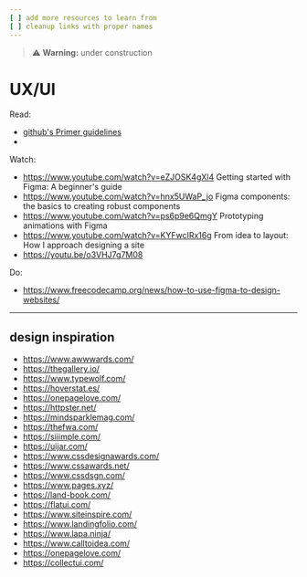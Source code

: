 ```yaml
---
[ ] add more resources to learn from
[ ] cleanup links with proper names
---
```


>:warning: **Warning:** under construction
# UX/UI

Read:
* [github's Primer guidelines](https://primer.style/design/)
* 
Watch:
* https://www.youtube.com/watch?v=eZJOSK4gXl4  Getting started with Figma: A beginner's guide
* https://www.youtube.com/watch?v=hnx5UWaP_jo Figma components: the basics to creating robust components
* https://www.youtube.com/watch?v=ps6p9e6QmgY Prototyping animations with Figma
* https://www.youtube.com/watch?v=KYFwcIRx16g From idea to layout: How I approach designing a site
* https://youtu.be/o3VHJ7g7M08


Do:
* https://www.freecodecamp.org/news/how-to-use-figma-to-design-websites/
---

## design inspiration
* https://www.awwwards.com/
* https://thegallery.io/
* https://www.typewolf.com/
* https://hoverstat.es/
* https://onepagelove.com/
* https://httpster.net/
* https://mindsparklemag.com/
* https://thefwa.com/
* https://siiimple.com/
* https://uijar.com/
* https://www.cssdesignawards.com/
* https://www.cssawards.net/
* https://www.cssdsgn.com/
* https://www.pages.xyz/
* https://land-book.com/
* https://flatui.com/
* https://www.siteinspire.com/
* https://www.landingfolio.com/
* https://www.lapa.ninja/
* https://www.calltoidea.com/
* https://onepagelove.com/
* https://collectui.com/
